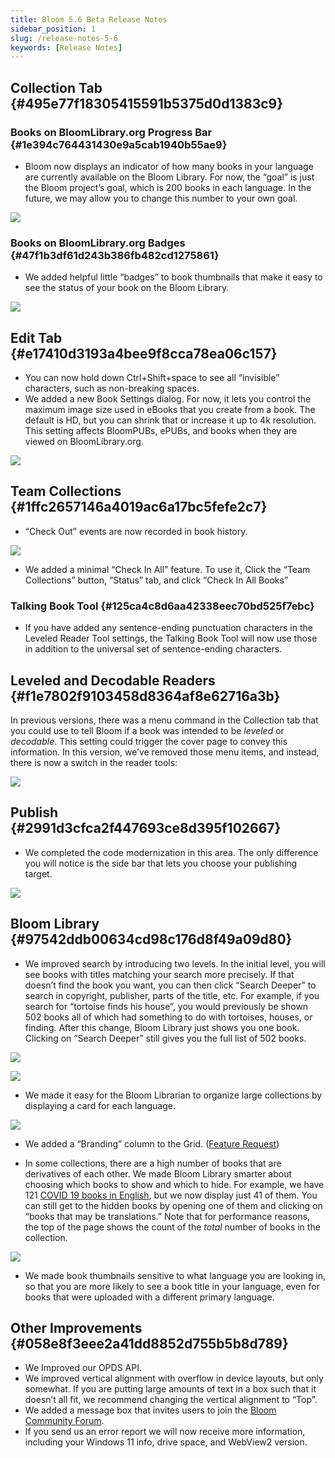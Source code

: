 ```yaml
---
title: Bloom 5.6 Beta Release Notes
sidebar_position: 1
slug: /release-notes-5-6
keywords: [Release Notes]
---
```




## Collection Tab {#495e77f18305415591b5375d0d1383c9}


### Books on BloomLibrary.org Progress Bar {#1e394c764431430e9a5cab1940b55ae9}


<div class='notion-row'>
<div class='notion-column' style={{width: 'calc((100% - (min(32px, 4vw) * 1)) * 0.5)'}}>

- Bloom now displays an indicator of how many books in your language are currently available on the Bloom Library.  For now, the “goal” is just the Bloom project’s goal, which is 200 books in each language. In the future, we may allow you to change this number to your own goal.

</div><div className='notion-spacer'></div>

<div class='notion-column' style={{width: 'calc((100% - (min(32px, 4vw) * 1)) * 0.5)'}}>


![](./368682374.png)



</div><div className='notion-spacer'></div>
</div>


### Books on BloomLibrary.org Badges {#47f1b3df61d243b386fb482cd1275861}


<div class='notion-row'>
<div class='notion-column' style={{width: 'calc((100% - (min(32px, 4vw) * 1)) * 0.5)'}}>

- We added helpful little “badges” to book thumbnails that make it easy to see the status of your book on the Bloom Library.


</div><div className='notion-spacer'></div>

<div class='notion-column' style={{width: 'calc((100% - (min(32px, 4vw) * 1)) * 0.5)'}}>


![](./747340239.png)


</div><div className='notion-spacer'></div>
</div>


## Edit Tab {#e17410d3193a4bee9f8cca78ea06c157}

- You can now hold down Ctrl+Shift+space to see all “invisible” characters, such as non-breaking spaces.
- We added a new Book Settings dialog. For now, it lets you control the maximum image size used in eBooks that you create from a book.  The default is HD, but you can shrink that or increase it up to 4k resolution. This setting affects BloomPUBs, ePUBs, and books when they are viewed on BloomLibrary.org.

![](./1262207980.png)


## Team Collections  {#1ffc2657146a4019ac6a17bc5fefe2c7}


<div class='notion-row'>
<div class='notion-column' style={{width: 'calc((100% - (min(32px, 4vw) * 1)) * 0.5)'}}>

- “Check Out” events are now recorded in book history.

</div><div className='notion-spacer'></div>

<div class='notion-column' style={{width: 'calc((100% - (min(32px, 4vw) * 1)) * 0.5)'}}>


![](./721143519.png)


</div><div className='notion-spacer'></div>
</div>

- We added a minimal “Check In All” feature. To use it, Click the “Team Collections” button, “Status” tab, and click “Check In All Books”

### Talking Book Tool {#125ca4c8d6aa42338eec70bd525f7ebc}

- If you have added any sentence-ending punctuation characters in the Leveled Reader Tool settings, the Talking Book Tool will now use those in addition to the universal set of sentence-ending characters.

## Leveled and Decodable Readers {#f1e7802f9103458d8364af8e62716a3b}


<div class='notion-row'>
<div class='notion-column' style={{width: 'calc((100% - (min(32px, 4vw) * 1)) * 0.5)'}}>


In previous versions, there was a menu command in the Collection tab that you could use to tell Bloom if a book was intended to be _leveled_ or _decodable_. This setting could trigger the cover page to convey this information. In this version, we’ve removed those menu items, and instead, there is now a switch in the reader tools:


</div><div className='notion-spacer'></div>

<div class='notion-column' style={{width: 'calc((100% - (min(32px, 4vw) * 1)) * 0.5)'}}>


![](./368082680.png)



</div><div className='notion-spacer'></div>
</div>


## Publish {#2991d3cfca2f447693ce8d395f102667}


<div class='notion-row'>
<div class='notion-column' style={{width: 'calc((100% - (min(32px, 4vw) * 1)) * 0.5)'}}>

- We  completed the code modernization in this area. The only difference you will notice is the side bar that lets you choose your publishing target.


</div><div className='notion-spacer'></div>

<div class='notion-column' style={{width: 'calc((100% - (min(32px, 4vw) * 1)) * 0.5)'}}>


![](./2024340246.png)



</div><div className='notion-spacer'></div>
</div>


## Bloom Library {#97542ddb00634cd98c176d8f49a09d80}

- We improved search by introducing two levels. In the initial level, you will see books with titles matching your search more precisely. If that doesn’t find the book you want, you can then click “Search Deeper” to search in copyright, publisher, parts of the title, etc. For example, if you search for “tortoise finds his house”, you would previously be shown 502 books all of which had something to do with tortoises, houses, or finding. After this change, Bloom Library just shows you one book. Clicking on “Search Deeper” still gives you the full list of 502 books.

<div class='notion-row'>
<div class='notion-column' style={{width: 'calc((100% - (min(32px, 4vw) * 1)) * 0.4375)'}}>


![](./737300697.png)


</div><div className='notion-spacer'></div>

<div class='notion-column' style={{width: 'calc((100% - (min(32px, 4vw) * 1)) * 0.5625)'}}>


![](./1376326105.png)


</div><div className='notion-spacer'></div>
</div>


<div class='notion-row'>
<div class='notion-column' style={{width: 'calc((100% - (min(32px, 4vw) * 1)) * 0.5)'}}>

- We made it easy for the Bloom Librarian to organize large collections by displaying a card for each language.

</div><div className='notion-spacer'></div>

<div class='notion-column' style={{width: 'calc((100% - (min(32px, 4vw) * 1)) * 0.5)'}}>


![](./843966622.png)


</div><div className='notion-spacer'></div>
</div>

- We added a “Branding” column to the Grid. ([Feature Request](https://community.software.sil.org/t/add-branding-to-the-grid-view-in-the-library/8063))

<div class='notion-row'>
<div class='notion-column' style={{width: 'calc((100% - (min(32px, 4vw) * 1)) * 0.5)'}}>

- In some collections, there are a high number of books that are derivatives of each other. We made Bloom Library smarter about choosing which books to show and which to hide. For example, we have 121 [COVID 19 books in English](https://bloomlibrary.org/covid19/:language:en), but we now display just 41 of them. You can still get to the hidden books by opening one of them and clicking on “books that may be translations.” Note that for performance reasons, the top of the page shows the count of the _total_ number of books in the collection.

</div><div className='notion-spacer'></div>

<div class='notion-column' style={{width: 'calc((100% - (min(32px, 4vw) * 1)) * 0.5)'}}>


![](./1777735017.png)


</div><div className='notion-spacer'></div>
</div>

- We made book thumbnails sensitive to what language you are looking in, so that you are more likely to see a book title in your language, even for books that were uploaded with a different primary language.

## Other Improvements {#058e8f3eee2a41dd8852d755b5b8d789}

- We Improved our OPDS API.
- We improved vertical alignment with overflow in device layouts, but only somewhat. If you are putting large amounts of text in a box such that it doesn’t all fit, we recommend changing the vertical alignment to “Top”.
- We added a message box that invites users to join the [Bloom Community Forum](https://community.software.sil.org/c/bloom/5).
- If you send us an error report we will now receive more information, including your Windows 11 info, drive space, and WebView2 version.
